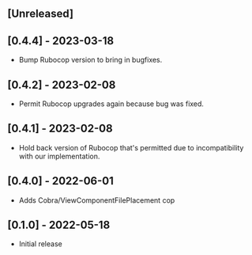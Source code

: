 ## [Unreleased]

## [0.4.4] - 2023-03-18

- Bump Rubocop version to bring in bugfixes.

## [0.4.2] - 2023-02-08

- Permit Rubocop upgrades again because bug was fixed.

## [0.4.1] - 2023-02-08

- Hold back version of Rubocop that's permitted due to incompatibility with our implementation.

## [0.4.0] - 2022-06-01

- Adds Cobra/ViewComponentFilePlacement cop

## [0.1.0] - 2022-05-18

- Initial release
